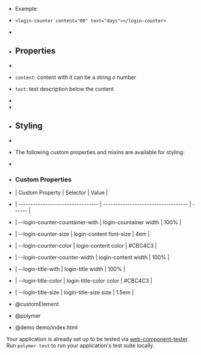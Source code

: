 * Example:
* `<login-counter content="00" text="days"></login-counter>`
*
* ## Properties
*
*  `content`: content with it can be a string o number
*  `text`: text description below the content 
*
*
* ## Styling
*
* The following custom properties and mixins are available for styling:
*
* ### Custom Properties
* | Custom Property                   |  Selector                           | Value   |
* | --------------------------------- | ----------------------------------- | ------  | 
* | --login-counter-countainer-with   | login-countainer width              | 100%    |
* | --login-counter-size              | login-content font-size             | 4em     |
* | --login-counter-color             | login-content color                 | #CBC4C3 |
* | --login-counter-counter-width     | login-content width                 | 100%    |
* | --login-title-with                | login-title width                   | 100%    |
* | --login-title-color               | login-title-color color             | #CBC4C3 |
* | --login-title-size                | login-title-size size               | 1.5em   |



* @customElement
* @polymer
* @demo demo/index.html

Your application is already set up to be tested via [web-component-tester](https://github.com/Polymer/web-component-tester). Run `polymer test` to run your application's test suite locally.
